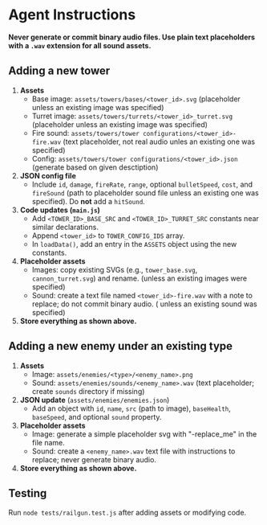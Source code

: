 # Agent Instructions

**Never generate or commit binary audio files. Use plain text placeholders with a `.wav` extension for all sound assets.**

## Adding a new tower
1. **Assets**
   - Base image: `assets/towers/bases/<tower_id>.svg` (placeholder unless an existing image was specified)
   - Turret image: `assets/towers/turrets/<tower_id>_turret.svg` (placeholder unless an existing image was specified)
   - Fire sound: `assets/towers/tower configurations/<tower_id>-fire.wav` (text placeholder, not real audio unles an existing one was specified)
   - Config: `assets/towers/tower configurations/<tower_id>.json` (generate based on given desctiption)
2. **JSON config file**
   - Include `id`, `damage`, `fireRate`, `range`, optional `bulletSpeed`, `cost`, and `fireSound` (path to placeholder sound file unless an existing one was specified). Do **not** add a `hitSound`.
3. **Code updates (`main.js`)**
   - Add `<TOWER_ID>_BASE_SRC` and `<TOWER_ID>_TURRET_SRC` constants near similar declarations.
   - Append `<tower_id>` to `TOWER_CONFIG_IDS` array.
   - In `loadData()`, add an entry in the `ASSETS` object using the new constants.
4. **Placeholder assets**
   - Images: copy existing SVGs (e.g., `tower_base.svg`, `cannon_turret.svg`) and rename. (unless an existing images were specified)
   - Sound: create a text file named `<tower_id>-fire.wav` with a note to replace; do not commit binary audio. ( unless an existing sound was specified)
5. **Store everything as shown above.**

## Adding a new enemy under an existing type
1. **Assets**
   - Image: `assets/enemies/<type>/<enemy_name>.png`
   - Sound: `assets/enemies/sounds/<enemy_name>.wav` (text placeholder; create `sounds` directory if missing)
2. **JSON update** (`assets/enemies/enemies.json`)
   - Add an object with `id`, `name`, `src` (path to image), `baseHealth`, `baseSpeed`, and optional `sound` property.
3. **Placeholder assets**
   - Image: generate a simple placeholder svg with "-replace_me" in the file name.
   - Sound: create a `<enemy_name>.wav` text file with instructions to replace; never generate binary audio.
4. **Store everything as shown above.**

## Testing
Run `node tests/railgun.test.js` after adding assets or modifying code.
